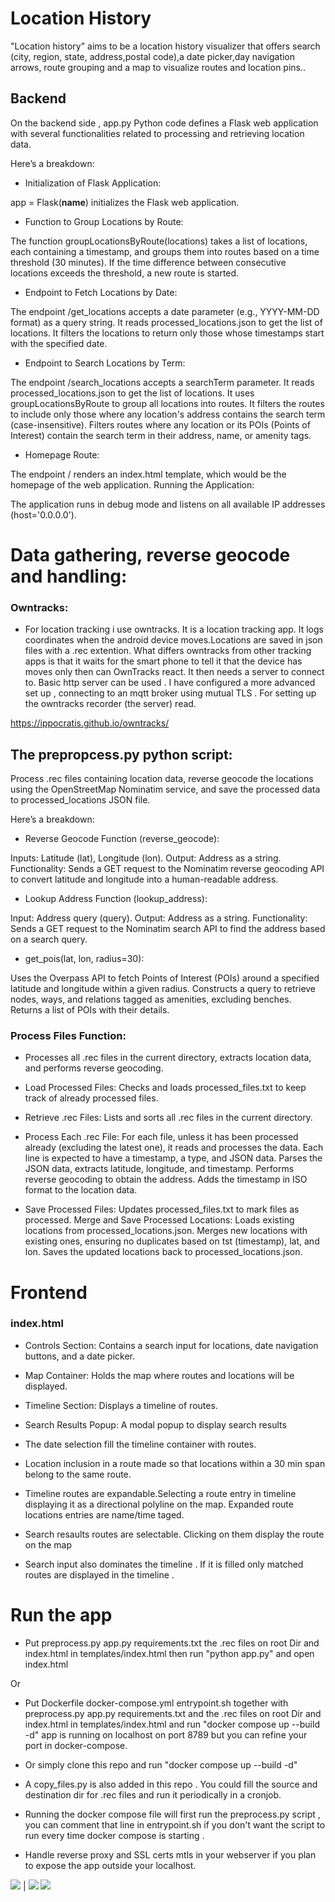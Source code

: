 # **Location History**

"Location history" aims to be a location history visualizer that offers search (city, region, state, address,postal code),a date picker,day navigation arrows, route grouping and a map to visualize routes and location pins..

## Backend

On the backend side , app.py Python code defines a Flask web application with several functionalities related to processing and retrieving location data.

Here’s a breakdown:

- Initialization of Flask Application:

app = Flask(__name__) initializes the Flask web application.

- Function to Group Locations by Route:

The function groupLocationsByRoute(locations) takes a list of locations, each containing a timestamp, and groups them into routes based on a time threshold (30 minutes).
If the time difference between consecutive locations exceeds the threshold, a new route is started.

- Endpoint to Fetch Locations by Date:

The endpoint /get_locations accepts a date parameter (e.g., YYYY-MM-DD format) as a query string.
It reads processed_locations.json to get the list of locations.
It filters the locations to return only those whose timestamps start with the specified date.

- Endpoint to Search Locations by Term:

The endpoint /search_locations accepts a searchTerm parameter.
It reads processed_locations.json to get the list of locations.
It uses groupLocationsByRoute to group all locations into routes.
It filters the routes to include only those where any location's address contains the search term (case-insensitive).
Filters routes where any location or its POIs (Points of Interest) contain the search term in their address, name, or amenity tags.

- Homepage Route:

The endpoint / renders an index.html template, which would be the homepage of the web application.
Running the Application:

The application runs in debug mode and listens on all available IP addresses (host='0.0.0.0').

# Data gathering, reverse geocode and handling:

### Owntracks:

- For location tracking i use owntracks.
It is a location tracking app.
It logs coordinates when the android device moves.Locations are saved in json files with a .rec extention.
What differs owntracks from other tracking apps is that it waits for the smart phone to tell it that the device has moves only then can OwnTracks react.
It then needs a server to connect to. Basic http server can be used . I have configured a more advanced set up , connecting to an mqtt broker using mutual TLS . For setting up the owntracks recorder (the server) read.

https://ippocratis.github.io/owntracks/ 


## The prepropcess.py python script:

Process .rec files containing location data, reverse geocode the locations using the OpenStreetMap Nominatim service, and save the processed data to processed_locations JSON file.

Here’s a breakdown:

- Reverse Geocode Function (reverse_geocode):

Inputs: Latitude (lat), Longitude (lon).
Output: Address as a string.
Functionality: Sends a GET request to the Nominatim reverse geocoding API to convert latitude and longitude into a human-readable address.

- Lookup Address Function (lookup_address):

Input: Address query (query).
Output: Address as a string.
Functionality: Sends a GET request to the Nominatim search API to find the address based on a search query.


- get_pois(lat, lon, radius=30):

Uses the Overpass API to fetch Points of Interest (POIs) around a specified latitude and longitude within a given radius.
Constructs a query to retrieve nodes, ways, and relations tagged as amenities, excluding benches.
Returns a list of POIs with their details.

###  Process Files Function:

- Processes all .rec files in the current directory, extracts location data, and performs reverse geocoding.

- Load Processed Files:
Checks and loads processed_files.txt to keep track of already processed files.


- Retrieve .rec Files:
Lists and sorts all .rec files in the current directory.

- Process Each .rec File:
For each file, unless it has been processed already (excluding the latest one), it reads and processes the data.
Each line is expected to have a timestamp, a type, and JSON data.
Parses the JSON data, extracts latitude, longitude, and timestamp.
Performs reverse geocoding to obtain the address.
Adds the timestamp in ISO format to the location data.

- Save Processed Files:
Updates processed_files.txt to mark files as processed.
Merge and Save Processed Locations:
Loads existing locations from processed_locations.json.
Merges new locations with existing ones, ensuring no duplicates based on tst (timestamp), lat, and lon.
Saves the updated locations back to processed_locations.json.


# Frontend

### index.html

- Controls Section: Contains a search input for locations, date navigation buttons, and a date picker.

- Map Container: Holds the map where routes and locations will be displayed.

- Timeline Section: Displays a timeline of routes.

- Search Results Popup: A modal popup to display search results


- The date selection fill the timeline container with routes.

- Location inclusion in a route made so that locations within a 30 min span belong to the same route.

- Timeline routes are expandable.Selecting a route entry in timeline displaying it as a directional polyline on the map.
Expanded route locations entries are name/time taged.

- Search resaults routes  are selectable. Clicking on them display the route on the map

- Search input also dominates the timeline . If it is filled only matched routes are displayed in the timeline .

# Run the app

- Put preprocess.py app.py requirements.txt the .rec files on root Dir and index.html in templates/index.html then run "python app.py" and open index.html

Or

- Put Dockerfile docker-compose.yml entrypoint.sh together with preprocess.py app.py requirements.txt and the .rec files on root Dir and index.html in templates/index.html and run "docker compose up --build -d" app is running on localhost on port 8789 but you can refine your port in docker-compose.

- Or simply clone this repo and run "docker compose up --build -d"

- A copy_files.py is also added in this repo . You could fill the source and destination dir for .rec files and run it periodically in a cronjob.

- Running the docker compose file will first run the preprocess.py script , you can comment that line in entrypoint.sh if you don't want the script to run every time docker compose is starting .
  
- Handle reverse proxy and SSL certs mtls in your webserver if you plan to expose the app outside your localhost.
  
![](media/search_popup.png) | ![](media/timeline.png)
![](media/map_route.png)
